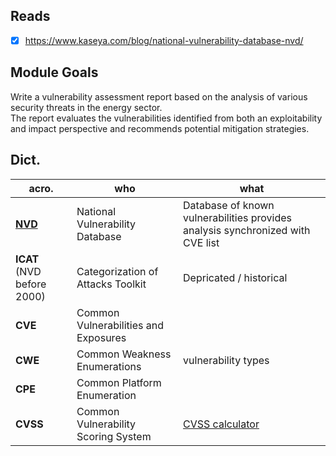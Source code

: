 ## Reads 
- [x] https://www.kaseya.com/blog/national-vulnerability-database-nvd/

## Module Goals
Write a vulnerability assessment report based on the analysis of various security threats in the energy sector. \
The report evaluates the vulnerabilities identified from both an exploitability and impact perspective and recommends potential mitigation strategies.


## Dict.
| acro.| who| what|
|-|-|-|
|[**NVD**](https://nvd.nist.gov/)|National Vulnerability Database| Database of known vulnerabilities provides analysis synchronized with CVE list
|**ICAT** (NVD before 2000)|Categorization of Attacks Toolkit| Depricated /  historical|
|**CVE**|Common Vulnerabilities and Exposures||
|**CWE**|Common Weakness Enumerations|vulnerability types|
|**CPE**|Common Platform Enumeration ||
|**CVSS**|Common Vulnerability Scoring System|[CVSS calculator](https://nvd.nist.gov/vuln-metrics/cvss)|
